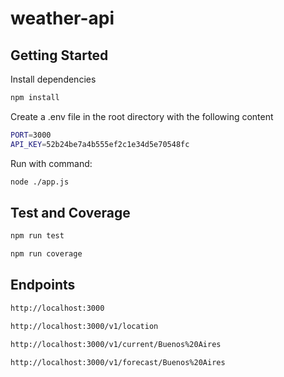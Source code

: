 # weather-api

## Getting Started

Install dependencies

```bash
npm install
```

Create a .env file in the root directory with the following content

```bash
PORT=3000
API_KEY=52b24be7a4b555ef2c1e34d5e70548fc
```

Run with command:

```bash
node ./app.js
```

## Test and Coverage

```bash
npm run test
```

```bash
npm run coverage
```

## Endpoints

```bash
http://localhost:3000
```
```bash
http://localhost:3000/v1/location
```
```bash
http://localhost:3000/v1/current/Buenos%20Aires
```
```bash
http://localhost:3000/v1/forecast/Buenos%20Aires
```
